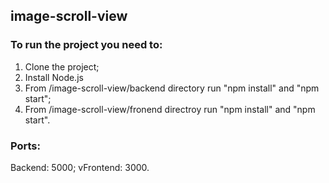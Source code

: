 ## image-scroll-view

### To run the project you need to:
1. Clone the project;
2. Install Node.js
3. From /image-scroll-view/backend directory run "npm install" and "npm start";
4. From /image-scroll-view/fronend directroy run "npm install" and "npm start".

### Ports:
Backend: 5000;
vFrontend: 3000.
